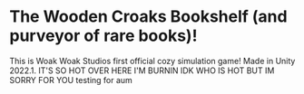 # The Wooden Croaks Bookshelf (and purveyor of rare books)!

This is Woak Woak Studios first official cozy simulation game! Made in Unity 2022.1.
IT'S SO HOT OVER HERE I'M BURNIN 
IDK WHO IS HOT BUT IM SORRY FOR YOU
testing for aum
